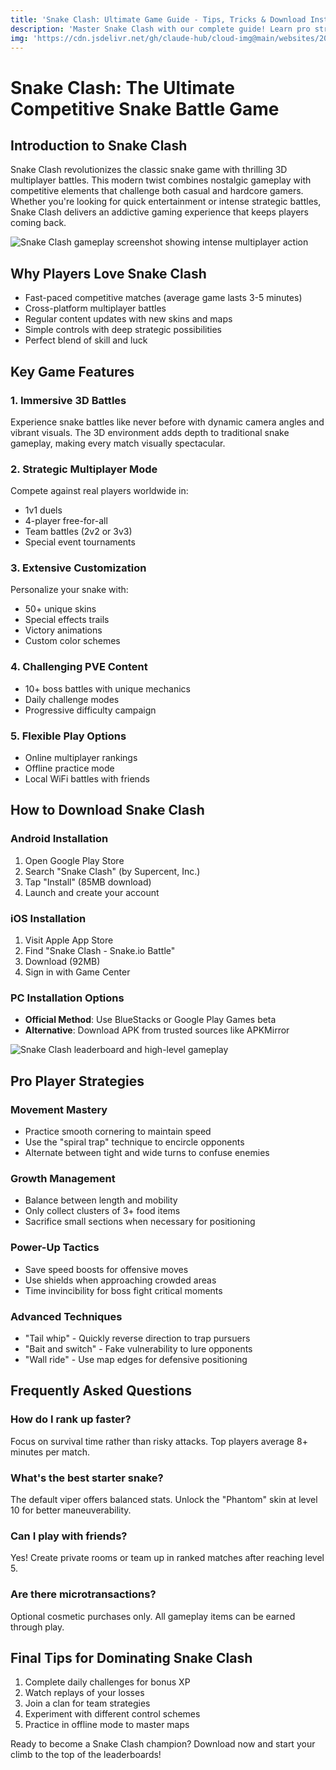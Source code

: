 ```yaml
---
title: 'Snake Clash: Ultimate Game Guide - Tips, Tricks & Download Instructions'
description: 'Master Snake Clash with our complete guide! Learn pro strategies, download steps for Android/iOS/PC, and dominate the leaderboards in this addictive multiplayer snake battle game.'
img: 'https://cdn.jsdelivr.net/gh/claude-hub/cloud-img@main/websites/202505101544770.png'
---
```


# Snake Clash: The Ultimate Competitive Snake Battle Game

## Introduction to Snake Clash

Snake Clash revolutionizes the classic snake game with thrilling 3D multiplayer battles. This modern twist combines nostalgic gameplay with competitive elements that challenge both casual and hardcore gamers. Whether you're looking for quick entertainment or intense strategic battles, Snake Clash delivers an addictive gaming experience that keeps players coming back.

![Snake Clash gameplay screenshot showing intense multiplayer action](https://cdn.jsdelivr.net/gh/claude-hub/cloud-img@main/websites/202505101548626.png)

## Why Players Love Snake Clash

- Fast-paced competitive matches (average game lasts 3-5 minutes)
- Cross-platform multiplayer battles
- Regular content updates with new skins and maps
- Simple controls with deep strategic possibilities
- Perfect blend of skill and luck

## Key Game Features

### 1. Immersive 3D Battles

Experience snake battles like never before with dynamic camera angles and vibrant visuals. The 3D environment adds depth to traditional snake gameplay, making every match visually spectacular.

### 2. Strategic Multiplayer Mode

Compete against real players worldwide in:

- 1v1 duels
- 4-player free-for-all
- Team battles (2v2 or 3v3)
- Special event tournaments

### 3. Extensive Customization

Personalize your snake with:

- 50+ unique skins
- Special effects trails
- Victory animations
- Custom color schemes

### 4. Challenging PVE Content

- 10+ boss battles with unique mechanics
- Daily challenge modes
- Progressive difficulty campaign

### 5. Flexible Play Options

- Online multiplayer rankings
- Offline practice mode
- Local WiFi battles with friends

## How to Download Snake Clash

### Android Installation

1. Open Google Play Store
2. Search "Snake Clash" (by Supercent, Inc.)
3. Tap "Install" (85MB download)
4. Launch and create your account

### iOS Installation

1. Visit Apple App Store
2. Find "Snake Clash - Snake.io Battle"
3. Download (92MB)
4. Sign in with Game Center

### PC Installation Options

- **Official Method**: Use BlueStacks or Google Play Games beta
- **Alternative**: Download APK from trusted sources like APKMirror

![Snake Clash leaderboard and high-level gameplay](https://cdn.jsdelivr.net/gh/claude-hub/cloud-img@main/websites/202505101548445.png)

## Pro Player Strategies

### Movement Mastery

- Practice smooth cornering to maintain speed
- Use the "spiral trap" technique to encircle opponents
- Alternate between tight and wide turns to confuse enemies

### Growth Management

- Balance between length and mobility
- Only collect clusters of 3+ food items
- Sacrifice small sections when necessary for positioning

### Power-Up Tactics

- Save speed boosts for offensive moves
- Use shields when approaching crowded areas
- Time invincibility for boss fight critical moments

### Advanced Techniques

- "Tail whip" - Quickly reverse direction to trap pursuers
- "Bait and switch" - Fake vulnerability to lure opponents
- "Wall ride" - Use map edges for defensive positioning

## Frequently Asked Questions

### How do I rank up faster?

Focus on survival time rather than risky attacks. Top players average 8+ minutes per match.

### What's the best starter snake?

The default viper offers balanced stats. Unlock the "Phantom" skin at level 10 for better maneuverability.

### Can I play with friends?

Yes! Create private rooms or team up in ranked matches after reaching level 5.

### Are there microtransactions?

Optional cosmetic purchases only. All gameplay items can be earned through play.

## Final Tips for Dominating Snake Clash

1. Complete daily challenges for bonus XP
2. Watch replays of your losses
3. Join a clan for team strategies
4. Experiment with different control schemes
5. Practice in offline mode to master maps

Ready to become a Snake Clash champion? Download now and start your climb to the top of the leaderboards!
